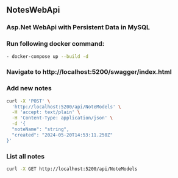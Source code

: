 ## NotesWebApi

### Asp.Net WebApi with Persistent Data in MySQL

### Run following docker command:

```sh
- docker-compose up --build -d
```

### Navigate to http://localhost:5200/swagger/index.html

### Add new notes

```sh
curl -X 'POST' \
  'http://localhost:5200/api/NoteModels' \
  -H 'accept: text/plain' \
  -H 'Content-Type: application/json' \
  -d '{
  "noteName": "string",
  "created": "2024-05-20T14:53:11.250Z"
}'
```

### List all notes

```sh
curl -X GET http://localhost:5200/api/NoteModels
```
